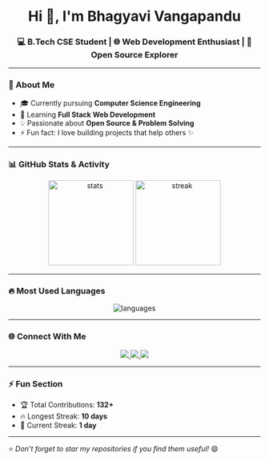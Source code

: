 <h1 align="center">Hi 👋, I'm Bhagyavi Vangapandu</h1>
<h3 align="center">💻 B.Tech CSE Student | 🌐 Web Development Enthusiast | 🚀 Open Source Explorer</h3>

---

### 🚀 About Me
- 🎓 Currently pursuing **Computer Science Engineering**  
- 🌱 Learning **Full Stack Web Development**  
- 💡 Passionate about **Open Source & Problem Solving**  
- ⚡ Fun fact: I love building projects that help others ✨  

---

### 📊 GitHub Stats & Activity
<p align="center">
  <img src="https://github-readme-stats.vercel.app/api?username=BhagyaviVangapandu&show_icons=true&theme=tokyonight" alt="stats" height="170"/>
  <img src="https://github-readme-streak-stats.herokuapp.com/?user=BhagyaviVangapandu&theme=tokyonight" alt="streak" height="170"/>
</p>

---

### 🔥 Most Used Languages
<p align="center">
  <img src="https://github-readme-stats.vercel.app/api/top-langs/?username=BhagyaviVangapandu&layout=compact&theme=tokyonight&langs_count=8" alt="languages"/>
</p>

---

### 🌐 Connect With Me
<p align="center">
  <a href="mailto:bhagyavi.vangapandu07@gmail.com">
    <img src="https://img.shields.io/badge/Email-D14836?style=for-the-badge&logo=gmail&logoColor=white"/>
  </a>
  <a href="https://www.linkedin.com/in/bhagyavi-vangapandu-15a407334">
    <img src="https://img.shields.io/badge/LinkedIn-0077B5?style=for-the-badge&logo=linkedin&logoColor=white"/>
  </a>
  <a href="https://instagram.com/whom_so.evr">
    <img src="https://img.shields.io/badge/Instagram-E4405F?style=for-the-badge&logo=instagram&logoColor=white"/>
  </a>
</p>

---

### ⚡ Fun Section
- 🏆 Total Contributions: **132+**  
- 🔥 Longest Streak: **10 days**  
- 📅 Current Streak: **1 day**  

---

⭐ *Don’t forget to star my repositories if you find them useful!* 😄
